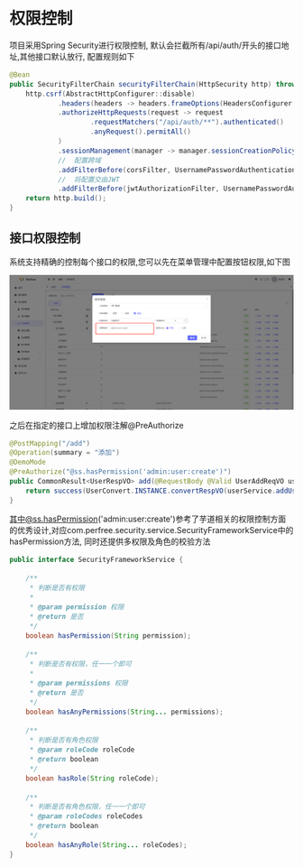 # 权限控制
项目采用Spring Security进行权限控制, 默认会拦截所有/api/auth/开头的接口地址,其他接口默认放行, 配置规则如下
```java
@Bean
public SecurityFilterChain securityFilterChain(HttpSecurity http) throws Exception {
    http.csrf(AbstractHttpConfigurer::disable)
            .headers(headers -> headers.frameOptions(HeadersConfigurer.FrameOptionsConfig::disable))
            .authorizeHttpRequests(request -> request
                    .requestMatchers("/api/auth/**").authenticated()
                    .anyRequest().permitAll()
            )
            .sessionManagement(manager -> manager.sessionCreationPolicy(IF_REQUIRED))
            //  配置跨域
            .addFilterBefore(corsFilter, UsernamePasswordAuthenticationFilter.class)
            //  将配置交由JWT
            .addFilterBefore(jwtAuthorizationFilter, UsernamePasswordAuthenticationFilter.class);
    return http.build();
}
```
## 接口权限控制
系统支持精确的控制每个接口的权限,您可以先在菜单管理中配置按钮权限,如下图

![end](./images/1725586648777.jpg)

之后在指定的接口上增加权限注解@PreAuthorize
```java
@PostMapping("/add")
@Operation(summary = "添加")
@DemoMode
@PreAuthorize("@ss.hasPermission('admin:user:create')")
public CommonResult<UserRespVO> add(@RequestBody @Valid UserAddReqVO userAddReqVO) {
    return success(UserConvert.INSTANCE.convertRespVO(userService.addUser(userAddReqVO)));
}
```
其中@ss.hasPermission('admin:user:create')参考了芋道相关的权限控制方面的优秀设计,对应com.perfree.security.service.SecurityFrameworkService中的hasPermission方法,
同时还提供多权限及角色的校验方法
```java
public interface SecurityFrameworkService {

    /**
     * 判断是否有权限
     *
     * @param permission 权限
     * @return 是否
     */
    boolean hasPermission(String permission);

    /**
     * 判断是否有权限，任一一个即可
     *
     * @param permissions 权限
     * @return 是否
     */
    boolean hasAnyPermissions(String... permissions);

    /**
     * 判断是否有角色权限
     * @param roleCode roleCode
     * @return boolean
     */
    boolean hasRole(String roleCode);

    /**
     * 判断是否有角色权限，任一一个即可
     * @param roleCodes roleCodes
     * @return boolean
     */
    boolean hasAnyRole(String... roleCodes);
}

```
